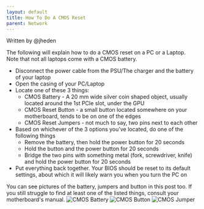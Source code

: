 ```yaml
---
layout: default
title: How To Do A CMOS Reset
parent: Network
---
```

Written by @jheden

The following will explain how to do a CMOS reset on a PC or a Laptop. Note that not all laptops come with a CMOS battery.
* Disconnect the power cable from the PSU/The charger and the battery of your laptop
* Open the casing of your PC/Laptop
* Locate one of these 3 things:
  * CMOS Battery - A 20 mm wide silver coin shaped object, usually located around the 1st PCIe slot, under the GPU
  * CMOS Reset Button - a small button located somewhere on your motherboard, tends to be on one of the edges 
  * CMOS Reset Jumpers - not much to say, two pins next to each other
* Based on whichever of the 3 options you've located, do one of the following things
  * Remove the battery, then hold the power button for 20 seconds
  * Hold the button and the power button for 20 seconds
  * Bridge the two pins with something metal (fork, screwdriver, knife) and hold the power button for 20 seconds
* Put everything back together. Your BIOS should be reset to its default settings, about which it will likely warn you when you turn the PC on

You can see pictures of the battery, jumpers and button in this post too. If you still struggle to find at least one of the listed things, consult your motherboard's manual.
![CMOS Battery](https://cdn.discordapp.com/attachments/1120361954574340096/1120361955278983289/battery_1.png)
![CMOS Button](https://cdn.discordapp.com/attachments/1120361954574340096/1120361955002175538/cmos_button_1.png)
![CMOS Jumper](https://cdn.discordapp.com/attachments/1120361954574340096/1120361954700181565/cmos_pins_1.png)
